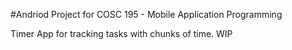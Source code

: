 #Andriod Project for COSC 195 - Mobile Application Programming

Timer App for tracking tasks with chunks of time. WIP